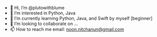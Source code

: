 - 👋 Hi, I’m @plutowithblume <Noon>
- 👀 I’m interested in Python, Java
- 🌱 I’m currently learning Python, Java, and Swift by myself [beginner]
- 💞️ I’m looking to collaborate on ...
- 📫 How to reach me email: noon.nitchanun@gmail.com

<!---
plutowithblume/plutowithblume is a ✨ special ✨ repository because its `README.md` (this file) appears on your GitHub profile.
You can click the Preview link to take a look at your changes.
--->
